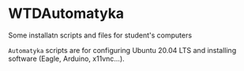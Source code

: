 # WTDAutomatyka
Some installatn scripts and files for student's computers

`Automatyka` scripts are for configuring Ubuntu 20.04 LTS and installing software (Eagle, Arduino, x11vnc...).
